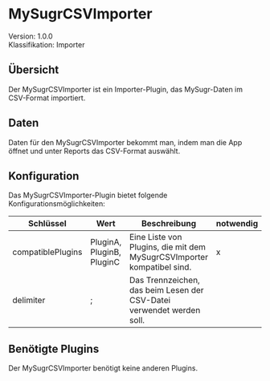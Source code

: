 # MySugrCSVImporter
Version: 1.0.0  
Klassifikation: Importer

Übersicht
-----
Der MySugrCSVImporter ist ein Importer-Plugin, das MySugr-Daten im CSV-Format importiert.

Daten
-----
Daten für den MySugrCSVImporter bekommt man, indem man die App öffnet und unter Reports das CSV-Format auswählt. 

Konfiguration
-----
Das MySugrCSVImporter-Plugin bietet folgende Konfigurationsmöglichkeiten:

| Schlüssel  | Wert | Beschreibung | notwendig |
| ------------- | ------------- |  ------------- | ------------- |
| compatiblePlugins | PluginA, PluginB, PluginC | Eine Liste von Plugins, die mit dem MySugrCSVImporter kompatibel sind. | x
| delimiter | ; | Das Trennzeichen, das beim Lesen der CSV-Datei verwendet werden soll. | 

Benötigte Plugins
-----
Der MySugrCSVImporter benötigt keine anderen Plugins.